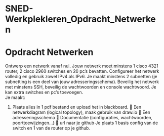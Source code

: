 # SNED-Werkplekleren_Opdracht_Netwerken
# Opdracht Netwerken 
 Ontwerp een netwerk vanaf nul. Jouw netwerk moet minstens 1 cisco 4321 router, 2 cisco 2960 switches en 20
pc’s bevatten. Configureer het netwerk volledig en gebruik zowel IPv4 als IPv6. Je maakt minstens 2 subnetten (je
subnetting is een deel van jouw adresseringsschema). Beveilig het netwerk met minstens SSH, beveilig de
wachtwoorden en console wachtwoord.
Je kan extra switches en pc’s toevoegen.<br>
Je maakt:
1. Plaats alles in 1 pdf bestand en upload het in blackboard.
 Een netwerkdiagram (logical topology), maak gebruik van draw.io
 Een adresseringsschema
 Documentatie (configuraties, wachtwoorden, poorttoewijzingen…)
 url naar je github
Je plaats 1 basis config van de switch en 1 van de router op je github.
